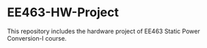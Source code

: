 # EE463-HW-Project
This repository includes the hardware project of EE463 Static Power Conversion-I course. 
